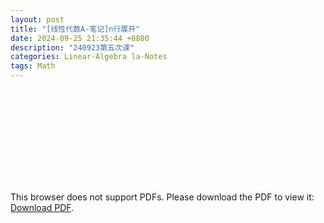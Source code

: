 ```yaml
---
layout: post
title: "[线性代数A-笔记]n行展开"
date: 2024-09-25 21:35:44 +0800
description: "240923第五次课"
categories: Linear-Algebra la-Notes 
tags: Math 
---
```

<object data="{{ site.url }}/assets/pdfs/la-05.pdf" type="application/pdf" width="700px" height="700px">
<embed src="{{ site.url }}/assets/pdfs/la-05.pdf">
<p>This browser does not support PDFs. Please download the PDF to view it: <a href="{{ site.url }}/assets/pdfs/la-05.pdf">Download PDF</a>.</p>
</embed>
</object>